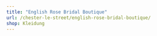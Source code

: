 ```yaml
---
title: "English Rose Bridal Boutique"
url: /chester-le-street/english-rose-bridal-boutique/
shop: Kleidung
---
```

